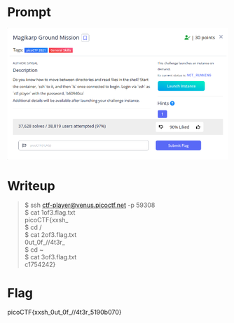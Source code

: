 <h1>
  Prompt
</h1>

![alt text](prompt.png)

<h1>
  Writeup
</h1>

> $ ssh ctf-player@venus.picoctf.net -p 59308 <br>
> $ cat 1of3.flag.txt <br>
> picoCTF{xxsh_<br>
> $ cd /<br>
> $ cat 2of3.flag.txt <br>
> 0ut_0f_\/\/4t3r_ <br>
> $ cd ~ <br>
> $ cat 3of3.flag.txt <br>
> c1754242}

<h1>
  Flag
</h1>
picoCTF{xxsh_0ut_0f_//4t3r_5190b070}
